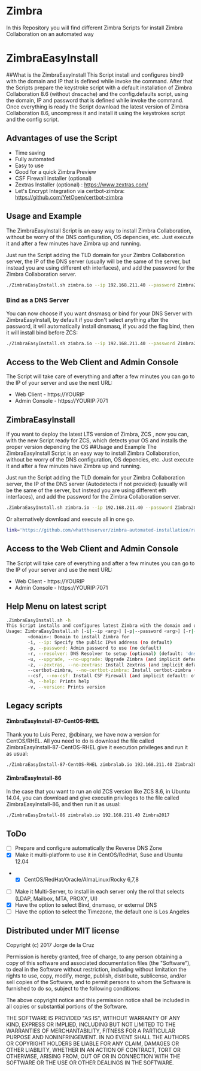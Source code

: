 # Zimbra
In this Repository you will find different Zimbra Scripts for install Zimbra Collaboration on an automated way

# ZimbraEasyInstall
##What is the ZimbraEasyInstall
This Script install and configures bind9 with the domain and IP that is defined while invoke the command. After that the Scripts prepare the keystroke script with a default installation of Zimbra Collaboration 8.6 (without dnscache) and the config.defaults script, using the domain, IP and password that is defined while invoke the command. Once everything is ready the Script download the latest version of Zimbra Collaboration 8.6, uncompress it and install it using the keystrokes script and the config script.

## Advantages of use the Script
 * Time saving
 * Fully automated
 * Easy to use
 * Good for a quick Zimbra Preview
 * CSF Firewall installer (optional)
 * Zextras Installer (optional) : https://www.zextras.com/
 * Let's Encrypt Integration via certbot-zimbra: https://github.com/YetOpen/certbot-zimbra

## Usage and Example
The ZimbraEasyInstall Script is an easy way to install Zimbra Collaboration, without be worry of the DNS configuration, OS depencies, etc. Just execute it and after a few minutes have Zimbra up and running.

Just run the Script adding the TLD domain for your Zimbra Collaboration server, the IP of the DNS server (usually will be the same of the server, but instead you are using different eth interfaces), and add the password for the Zimbra Collaboration server.
```bash
./ZimbraEasyInstall.sh zimbra.io --ip 192.168.211.40 --password Zimbra2017
```
### Bind as a DNS Server ###
You can now choose if you want dnsmasq or bind for your DNS Server with ZimbraEasyInstall, by default if you don't select anything after the password, it will automatically install dnsmasq, if you add the flag bind, then it will install bind before ZCS:
```bash
./ZimbraEasyInstall.sh zimbra.io --ip 192.168.211.40 --password Zimbra2017 --resolver bind
```
## Access to the Web Client and Admin Console
The Script will take care of everything and after a few minutes you can go to the IP of your server and use the next URL:
 * Web Client - https://YOURIP
 * Admin Console - https://YOURIP:7071

## ZimbraEasyInstall
If you want to deploy the latest LTS version of Zimbra, ZCS , now you can, with the new Script ready for ZCS, which detects your OS and installs the proper version depending the OS
##Usage and Example
The ZimbraEasyInstall Script is an easy way to install Zimbra Collaboration, without be worry of the DNS configuration, OS depencies, etc. Just execute it and after a few minutes have Zimbra up and running.

Just run the Script adding the TLD domain for your Zimbra Collaboration server, the IP of the DNS server (Autodetects if not provided) (usually will be the same of the server, but instead you are using different eth interfaces), and add the password for the Zimbra Collaboration server.
```bash
.ZimbraEasyInstall.sh zimbra.io --ip 192.168.211.40 --password Zimbra2017
```

Or alternatively download and execute all in one go.
```bash
link='https://github.com/whattheserver/zimbra-automated-installation/raw/master/ZimbraEasyInstall.sh'; bash <(curl -s ${link} || wget -qO - ${link}) zimbra.io --ip 192.168.211.40 --password Zimbra2017 

```

## Access to the Web Client and Admin Console
The Script will take care of everything and after a few minutes you can go to the IP of your server and use the next URL:
 * Web Client - https://YOURIP
 * Admin Console - https://YOURIP:7071

## Help Menu on latest script
```bash
.ZimbraEasyInstall.sh -h
This Script installs and configures latest Zimbra with the domain and optionally provided ip,password,resolvers that are provided
Usage: ZimbraEasyInstall.sh [-i|--ip <arg>] [-p|--password <arg>] [-r|--resolver <arg>] [-u|--(no-)upgrade] [-z|--(no-)zextras] [--(no-)certbot-zimbra] [--(no-)csf] [-h|--help] [-v|--version] <domain>
        <domain>: Domain to install Zimbra for
        -i, --ip: Specify the public IPv4 address (no default)
        -p, --password: Admin password to use (no default)
        -r, --resolver: DNS Resolver to setup (optional) (default: 'dnsmasq')
        -u, --upgrade, --no-upgrade: Upgrade Zimbra (and implicit default: off) (off by default)
        -z, --zextras, --no-zextras: Install Zextras (and implicit default: off) (off by default)
        --certbot-zimbra, --no-certbot-zimbra: Install certbot-zimbra (and implicit default: off) (off by default)
        --csf, --no-csf: Install CSF Firewall (and implicit default: off) (off by default)
        -h, --help: Prints help
        -v, --version: Prints version
```

## Legacy scripts
#### ZimbraEasyInstall-87-CentOS-RHEL
Thank you to Luis Perez, @dbinary, we have now a version for CentOS/RHEL. All you need to do is download the file called ZimbraEasyInstall-87-CentOS-RHEL give it execution privileges and run it as usual:
```bash
./ZimbraEasyInstall-87-CentOS-RHEL zimbralab.io 192.168.211.40 Zimbra2017
```
####  ZimbraEasyInstall-86
In the case that you want to run an old ZCS version like ZCS 8.6, in Ubuntu 14.04, you can download and give executin privileges to the file called ZimbraEasyInstall-86, and then run it as usual:
```bash
./ZimbraEasyInstall-86 zimbralab.io 192.168.211.40 Zimbra2017
```

## ToDo
- [ ] Prepare and configure automatically the Reverse DNS Zone
- [X] Make it multi-platform to use it in CentOS/RedHat, Suse and Ubuntu 12.04
- - [x] CentOS/RedHat/Oracle/AlmaLinux/Rocky 6,7,8
- [ ] Make it Multi-Server, to install in each server only the rol that selects (LDAP, Mailbox, MTA, PROXY, UI)
- [x] Have the option to select Bind, dnsmasq, or external DNS
- [ ] Have the option to select the Timezone, the default one is Los Angeles

## Distributed under MIT license
Copyright (c) 2017 Jorge de la Cruz

Permission is hereby granted, free of charge, to any person obtaining a copy of this software and associated documentation files (the "Software"), to deal in the Software without restriction, including without limitation the rights to use, copy, modify, merge, publish, distribute, sublicense, and/or sell copies of the Software, and to permit persons to whom the Software is furnished to do so, subject to the following conditions:

The above copyright notice and this permission notice shall be included in all copies or substantial portions of the Software.

THE SOFTWARE IS PROVIDED "AS IS", WITHOUT WARRANTY OF ANY KIND, EXPRESS OR IMPLIED, INCLUDING BUT NOT LIMITED TO THE WARRANTIES OF MERCHANTABILITY, FITNESS FOR A PARTICULAR PURPOSE AND NONINFRINGEMENT. IN NO EVENT SHALL THE AUTHORS OR COPYRIGHT HOLDERS BE LIABLE FOR ANY CLAIM, DAMAGES OR OTHER LIABILITY, WHETHER IN AN ACTION OF CONTRACT, TORT OR OTHERWISE, ARISING FROM, OUT OF OR IN CONNECTION WITH THE SOFTWARE OR THE USE OR OTHER DEALINGS IN THE SOFTWARE.
